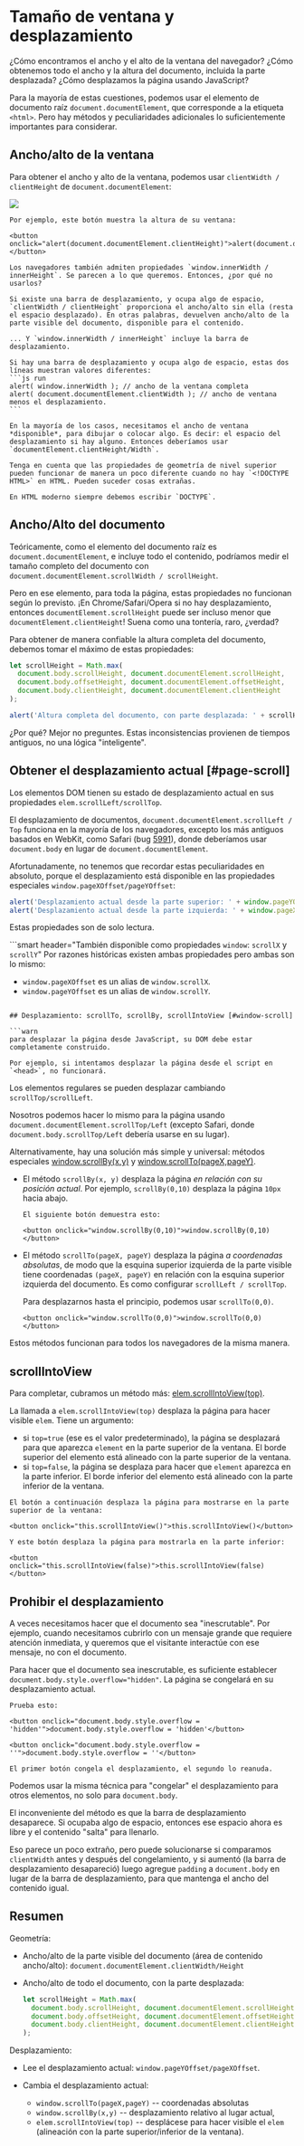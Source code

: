 # Tamaño de ventana y desplazamiento

¿Cómo encontramos el ancho y el alto de la ventana del navegador? ¿Cómo obtenemos todo el ancho y la altura del documento, incluida la parte desplazada? ¿Cómo desplazamos la página usando JavaScript?

Para la mayoría de estas cuestiones, podemos usar el elemento de documento raíz `document.documentElement`, que corresponde a la etiqueta `<html>`. Pero hay métodos y peculiaridades adicionales lo suficientemente importantes para considerar.

## Ancho/alto de la ventana

Para obtener el ancho y alto de la ventana, podemos usar `clientWidth / clientHeight` de `document.documentElement`:

![](document-client-width-height.svg)

```online
Por ejemplo, este botón muestra la altura de su ventana:

<button onclick="alert(document.documentElement.clientHeight)">alert(document.documentElement.clientHeight)</button>
```

````warn header="No *window.innerWidth/Height*"
Los navegadores también admiten propiedades `window.innerWidth / innerHeight`. Se parecen a lo que queremos. Entonces, ¿por qué no usarlos?

Si existe una barra de desplazamiento, y ocupa algo de espacio, `clientWidth / clientHeight` proporciona el ancho/alto sin ella (resta el espacio desplazado). En otras palabras, devuelven ancho/alto de la parte visible del documento, disponible para el contenido.

... Y `window.innerWidth / innerHeight` incluye la barra de desplazamiento.

Si hay una barra de desplazamiento y ocupa algo de espacio, estas dos líneas muestran valores diferentes:
```js run
alert( window.innerWidth ); // ancho de la ventana completa
alert( document.documentElement.clientWidth ); // ancho de ventana menos el desplazamiento.
```

En la mayoría de los casos, necesitamos el ancho de ventana *disponible*, para dibujar o colocar algo. Es decir: el espacio del desplazamiento si hay alguno. Entonces deberíamos usar `documentElement.clientHeight/Width`.
````

```warn header="*DOCTYPE* es importante"
Tenga en cuenta que las propiedades de geometría de nivel superior pueden funcionar de manera un poco diferente cuando no hay `<!DOCTYPE HTML>` en HTML. Pueden suceder cosas extrañas.

En HTML moderno siempre debemos escribir `DOCTYPE`.
```

## Ancho/Alto del documento

Teóricamente, como el elemento del documento raíz es `document.documentElement`, e incluye todo el contenido, podríamos medir el tamaño completo del documento con `document.documentElement.scrollWidth / scrollHeight`.

Pero en ese elemento, para toda la página, estas propiedades no funcionan según lo previsto. ¡En Chrome/Safari/Opera si no hay desplazamiento, entonces `documentElement.scrollHeight` puede ser incluso menor que `documentElement.clientHeight`! Suena como una tontería, raro, ¿verdad?

Para obtener de manera confiable la altura completa del documento, debemos tomar el máximo de estas propiedades:

```js run
let scrollHeight = Math.max(
  document.body.scrollHeight, document.documentElement.scrollHeight,
  document.body.offsetHeight, document.documentElement.offsetHeight,
  document.body.clientHeight, document.documentElement.clientHeight
);

alert('Altura completa del documento, con parte desplazada: ' + scrollHeight);
```

¿Por qué? Mejor no preguntes. Estas inconsistencias provienen de tiempos antiguos, no una lógica "inteligente".

## Obtener el desplazamiento actual [#page-scroll]

Los elementos DOM tienen su estado de desplazamiento actual en sus propiedades `elem.scrollLeft/scrollTop`.

El desplazamiento de documentos, `document.documentElement.scrollLeft / Top` funciona en la mayoría de los navegadores, excepto los más antiguos basados en WebKit, como Safari (bug [5991](https://bugs.webkit.org/show_bug.cgi?id=5991)), donde deberíamos usar `document.body` en lugar de `document.documentElement`.

Afortunadamente, no tenemos que recordar estas peculiaridades en absoluto, porque el desplazamiento está disponible en las propiedades especiales `window.pageXOffset/pageYOffset`:

```js run
alert('Desplazamiento actual desde la parte superior: ' + window.pageYOffset);
alert('Desplazamiento actual desde la parte izquierda: ' + window.pageXOffset);
```

Estas propiedades son de solo lectura.

```smart header="También disponible como propiedades `window`: `scrollX` y `scrollY`"
Por razones históricas existen ambas propiedades pero ambas son lo mismo:
- `window.pageXOffset` es un alias de `window.scrollX`.
- `window.pageYOffset` es un alias de `window.scrollY`.
```

## Desplazamiento: scrollTo, scrollBy, scrollIntoView [#window-scroll]

```warn
para desplazar la página desde JavaScript, su DOM debe estar completamente construido.

Por ejemplo, si intentamos desplazar la página desde el script en `<head>`, no funcionará.
```

Los elementos regulares se pueden desplazar cambiando `scrollTop/scrollLeft`.

Nosotros podemos hacer lo mismo para la página usando `document.documentElement.scrollTop/Left` (excepto Safari, donde `document.body.scrollTop/Left` debería usarse en su lugar).

Alternativamente, hay una solución más simple y universal: métodos especiales [window.scrollBy(x,y)](https://developer.mozilla.org/es/docs/Web/API/Window/scrollBy) y [window.scrollTo(pageX,pageY)](https://developer.mozilla.org/es/docs/Web/API/Window/scrollTo).

- El método `scrollBy(x, y)` desplaza la página *en relación con su posición actual*. Por ejemplo, `scrollBy(0,10)` desplaza la página `10px` hacia abajo.

    ```online
    El siguiente botón demuestra esto:

    <button onclick="window.scrollBy(0,10)">window.scrollBy(0,10)</button>
    ```
- El método `scrollTo(pageX, pageY)` desplaza la página *a coordenadas absolutas*, de modo que la esquina superior izquierda de la parte visible tiene coordenadas `(pageX, pageY)` en relación con la esquina superior izquierda del documento. Es como configurar `scrollLeft / scrollTop`.

    Para desplazarnos hasta el principio, podemos usar `scrollTo(0,0)`.

    ```online
    <button onclick="window.scrollTo(0,0)">window.scrollTo(0,0)</button>
    ```

Estos métodos funcionan para todos los navegadores de la misma manera.

## scrollIntoView

Para completar, cubramos un método más: [elem.scrollIntoView(top)](https://developer.mozilla.org/es/docs/Web/API/Element/scrollIntoView).

La llamada a `elem.scrollIntoView(top)` desplaza la página para hacer visible `elem`. Tiene un argumento:

- si `top=true` (ese es el valor predeterminado), la página se desplazará para que aparezca `element` en la parte superior de la ventana. El borde superior del elemento está alineado con la parte superior de la ventana.
- si `top=false`, la página se desplaza para hacer que `element` aparezca en la parte inferior. El borde inferior del elemento está alineado con la parte inferior de la ventana.

```online
El botón a continuación desplaza la página para mostrarse en la parte superior de la ventana:

<button onclick="this.scrollIntoView()">this.scrollIntoView()</button>

Y este botón desplaza la página para mostrarla en la parte inferior:

<button onclick="this.scrollIntoView(false)">this.scrollIntoView(false)</button>
```

## Prohibir el desplazamiento

A veces necesitamos hacer que el documento sea "inescrutable". Por ejemplo, cuando necesitamos cubrirlo con un mensaje grande que requiere atención inmediata, y queremos que el visitante interactúe con ese mensaje, no con el documento.

Para hacer que el documento sea inescrutable, es suficiente establecer `document.body.style.overflow="hidden"`. La página se congelará en su desplazamiento actual.

```online
Prueba esto:

<button onclick="document.body.style.overflow = 'hidden'">document.body.style.overflow = 'hidden'</button>

<button onclick="document.body.style.overflow = ''">document.body.style.overflow = ''</button>

El primer botón congela el desplazamiento, el segundo lo reanuda.
```

Podemos usar la misma técnica para "congelar" el desplazamiento para otros elementos, no solo para `document.body`.

El inconveniente del método es que la barra de desplazamiento desaparece. Si ocupaba algo de espacio, entonces ese espacio ahora es libre y el contenido "salta" para llenarlo.

Eso parece un poco extraño, pero puede solucionarse si comparamos `clientWidth` antes y después del congelamiento, y si aumentó (la barra de desplazamiento desapareció) luego agregue `padding` a `document.body` en lugar de la barra de desplazamiento, para que mantenga el ancho del contenido igual.

## Resumen

Geometría:

- Ancho/alto de la parte visible del documento (área de contenido ancho/alto): `document.documentElement.clientWidth/Height`
- Ancho/alto de todo el documento, con la parte desplazada:

    ```js
    let scrollHeight = Math.max(
      document.body.scrollHeight, document.documentElement.scrollHeight,
      document.body.offsetHeight, document.documentElement.offsetHeight,
      document.body.clientHeight, document.documentElement.clientHeight
    );
    ```

Desplazamiento:

- Lee el desplazamiento actual: `window.pageYOffset/pageXOffset`.
- Cambia el desplazamiento actual:

    - `window.scrollTo(pageX,pageY)` -- coordenadas absolutas
    - `window.scrollBy(x,y)` -- desplazamiento relativo al lugar actual,
    - `elem.scrollIntoView(top)` -- desplácese para hacer visible el `elem` (alineación con la parte superior/inferior de la ventana).
